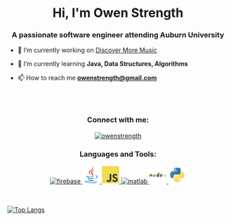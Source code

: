 <h1 align="center">Hi, I'm Owen Strength</h1>
<h3 align="center">A passionate software engineer attending Auburn University</h3>


- 🔭 I’m currently working on [Discover More Music](https://github.com/owenstrength/Discover-More-Music)

- 🌱 I’m currently learning **Java, Data Structures, Algorithms**

- 📫 How to reach me **owenstrength@gmail.com**

<br></br>
<h3 align="center">Connect with me:</h3>
<p align="center">
<a href="https://linkedin.com/in/owenstrength" target="blank"><img align="center" src="https://raw.githubusercontent.com/rahuldkjain/github-profile-readme-generator/master/src/images/icons/Social/linked-in-alt.svg" alt="owenstrength" height="30" width="40" /></a>
</p>

<h3 align="center">Languages and Tools:</h3>
<p align="center"> <a href="https://firebase.google.com/" target="_blank" rel="noreferrer"> <img src="https://www.vectorlogo.zone/logos/firebase/firebase-icon.svg" alt="firebase" width="40" height="40"/> </a> <a href="https://www.java.com" target="_blank" rel="noreferrer"> <img src="https://raw.githubusercontent.com/devicons/devicon/master/icons/java/java-original.svg" alt="java" width="40" height="40"/> </a> <a href="https://developer.mozilla.org/en-US/docs/Web/JavaScript" target="_blank" rel="noreferrer"> <img src="https://raw.githubusercontent.com/devicons/devicon/master/icons/javascript/javascript-original.svg" alt="javascript" width="40" height="40"/> </a> <a href="https://www.mathworks.com/" target="_blank" rel="noreferrer"> <img src="https://upload.wikimedia.org/wikipedia/commons/2/21/Matlab_Logo.png" alt="matlab" width="40" height="40"/> </a> <a href="https://nodejs.org" target="_blank" rel="noreferrer"> <img src="https://raw.githubusercontent.com/devicons/devicon/master/icons/nodejs/nodejs-original-wordmark.svg" alt="nodejs" width="40" height="40"/> </a> <a href="https://www.python.org" target="_blank" rel="noreferrer"> <img src="https://raw.githubusercontent.com/devicons/devicon/master/icons/python/python-original.svg" alt="python" width="40" height="40"/> </a> </p>

<br></br>
[![Top Langs](https://github-readme-stats.vercel.app/api/top-langs/?username=owenstrength&layout=compact)](https://github.com/owenstrength/github-readme-stats)
